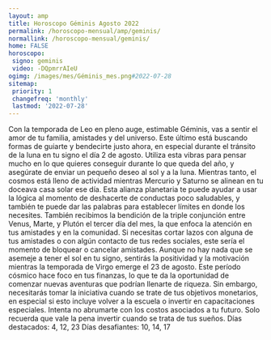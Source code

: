 ```yaml
---
layout: amp
title: Horoscopo Géminis Agosto 2022 
permalink: /horoscopo-mensual/amp/geminis/
normallink: /horoscopo-mensual/geminis/
home: FALSE
horoscopo:
 signo: geminis
 video: -DQpmrrAIeU
ogimg: /images/mes/Géminis_mes.png#2022-07-28
sitemap:
 priority: 1
 changefreq: 'monthly'
 lastmod: '2022-07-28'
---
```



Con la temporada de Leo en pleno auge, estimable Géminis, vas a sentir el amor de tu familia, amistades y del universo. Este último está buscando formas de guiarte y bendecirte justo ahora, en especial durante el tránsito de la luna en tu signo el día 2 de agosto. Utiliza esta vibras para pensar mucho en lo que quieres conseguir durante lo que queda del año, y asegúrate de enviar un pequeño deseo al sol y a la luna.
Mientras tanto, el cosmos está lleno de actividad mientras Mercurio y Saturno se alinean en tu doceava casa solar ese día. Esta alianza planetaria te puede ayudar a usar la lógica al momento de deshacerte de conductas poco saludables, y también te puede dar las palabras para establecer límites en donde los necesites.
También recibimos la bendición de la triple conjunción entre Venus, Marte, y Plutón el tercer día del mes, la que enfoca la atención en tus amistades y en la comunidad. Si necesitas cortar lazos con alguna de tus amistades o con algún contacto de tus redes sociales, este sería el momento de bloquear o cancelar amistades.
Aunque no hay nada que se asemeje a tener el sol en tu signo, sentirás la positividad y la motivación mientras la temporada de Virgo emerge el 23 de agosto. Este período cósmico hace foco en tus finanzas, lo que te da la oportunidad de comenzar nuevas aventuras que podrían llenarte de riqueza. Sin embargo, necesitarás tomar la iniciativa cuando se trate de tus objetivos monetarios, en especial si esto incluye volver a la escuela o invertir en capacitaciones especiales. Intenta no abrumarte con los costos asociados a tu futuro. Solo recuerda que vale la pena invertir cuando se trata de tus sueños.
Días destacados: 4, 12, 23
Días desafiantes: 10, 14, 17